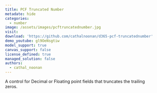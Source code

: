 ```yaml
---
title: PCF Truncated Number
metadate: hide
categories:
  - number
image: /assets/images/pcftruncatednumber.jpg
visit: 
download: 'https://github.com/cathalnoonan/d365-pcf-truncatednumber'
demo_youtube: gl9OeNsgtiw
model_support: true
canvas_support: false
license_defined: true
managed_solution: false
authors:
  - cathal_noonan
---
```

A control for Decimal or Floating point fields that truncates the trailing zeros.
